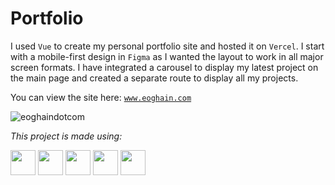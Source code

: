 # Portfolio

I used `Vue` to create my personal portfolio site and hosted it on `Vercel`. I start with a mobile-first design in `Figma` as I wanted the layout to work in all major screen formats. I have integrated a carousel to display my latest project on the main page and created a separate route to display all my projects.

You can view the site here: <a href="https://www.eoghain.com">`www.eoghain.com`</a>

![eoghaindotcom](https://github.com/EoghainOB/Portfolio/assets/110406695/ac5df62a-416b-4ede-a463-32afb2d54ad0)

<i>This project is made using: </i>

<div>
    <img height=40 src="https://cdn.jsdelivr.net/gh/devicons/devicon/icons/javascript/javascript-original.svg"/>
    <img height=40 src="https://cdn.jsdelivr.net/gh/devicons/devicon/icons/nodejs/nodejs-original.svg" />
    <img height=40 src="https://cdn.jsdelivr.net/gh/devicons/devicon/icons/vuejs/vuejs-original.svg" />
    <img height=40 src="https://cdn.jsdelivr.net/gh/devicons/devicon/icons/html5/html5-original.svg" />
    <img height=40 src="https://cdn.jsdelivr.net/gh/devicons/devicon/icons/css3/css3-original.svg" />
</div>
